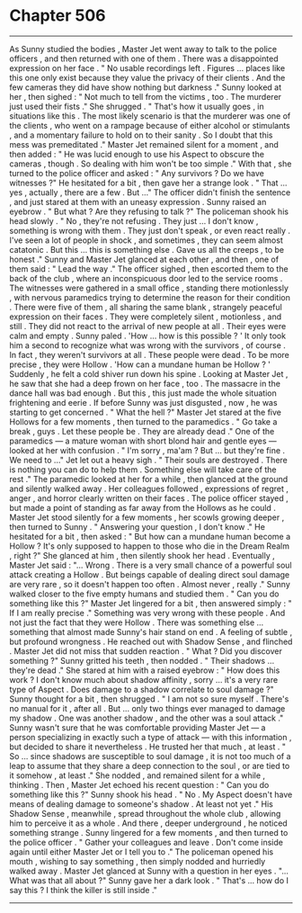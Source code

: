 
# Chapter 506


---

As Sunny studied the bodies , Master Jet went away to talk to the police officers , and then returned with one of them . There was a disappointed expression on her face .
" No usable recordings left . Figures … places like this one only exist because they value the privacy of their clients . And the few cameras they did have show nothing but darkness ."
Sunny looked at her , then sighed :
" Not much to tell from the victims , too . The murderer just used their fists ."
She shrugged .
" That's how it usually goes , in situations like this . The most likely scenario is that the murderer was one of the clients , who went on a rampage because of either alcohol or stimulants , and a momentary failure to hold on to their sanity . So I doubt that this mess was premeditated ."
Master Jet remained silent for a moment , and then added :
" He was lucid enough to use his Aspect to obscure the cameras , though . So dealing with him won't be too simple ."
With that , she turned to the police officer and asked :
" Any survivors ? Do we have witnesses ?"
He hesitated for a bit , then gave her a strange look .
" That … yes , actually , there are a few . But …"
The officer didn't finish the sentence , and just stared at them with an uneasy expression .
Sunny raised an eyebrow .
" But what ? Are they refusing to talk ?"
The policeman shook his head slowly .
" No , they're not refusing . They just … I don't know , something is wrong with them . They just don't speak , or even react really . I've seen a lot of people in shock , and sometimes , they can seem almost catatonic . But this … this is something else . Gave us all the creeps , to be honest ."
Sunny and Master Jet glanced at each other , and then , one of them said :
" Lead the way ."
The officer sighed , then escorted them to the back of the club , where an inconspicuous door led to the service rooms . The witnesses were gathered in a small office , standing there motionlessly , with nervous paramedics trying to determine the reason for their condition .
There were five of them , all sharing the same blank , strangely peaceful expression on their faces . They were completely silent , motionless , and still . They did not react to the arrival of new people at all .
Their eyes were calm and empty .
Sunny paled .
'How … how is this possible ? '
It only took him a second to recognize what was wrong with the survivors , of course .
In fact , they weren't survivors at all . These people were dead .
To be more precise , they were Hollow .
'How can a mundane human be Hollow ? '
Suddenly , he felt a cold shiver run down his spine .
Looking at Master Jet , he saw that she had a deep frown on her face , too .
The massacre in the dance hall was bad enough . But this , this just made the whole situation frightening and eerie . If before Sunny was just disgusted , now , he was starting to get concerned .
" What the hell ?"
Master Jet stared at the five Hollows for a few moments , then turned to the paramedics .
" Go take a break , guys . Let these people be . They are already dead ."
One of the paramedics — a mature woman with short blond hair and gentle eyes — looked at her with confusion .
" I'm sorry , ma'am ? But … but they're fine . We need to …"
Jet let out a heavy sigh .
" Their souls are destroyed . There is nothing you can do to help them . Something else will take care of the rest ."
The paramedic looked at her for a while , then glanced at the ground and silently walked away . Her colleagues followed , expressions of regret , anger , and horror clearly written on their faces .
The police officer stayed , but made a point of standing as far away from the Hollows as he could .
Master Jet stood silently for a few moments , her scowls growing deeper , then turned to Sunny .
" Answering your question , I don't know ."
He hesitated for a bit , then asked :
" But how can a mundane human become a Hollow ? It's only supposed to happen to those who die in the Dream Realm , right ?"
She glanced at him , then silently shook her head . Eventually , Master Jet said :
"... Wrong . There is a very small chance of a powerful soul attack creating a Hollow . But beings capable of dealing direct soul damage are very rare , so it doesn't happen too often . Almost never , really ."
Sunny walked closer to the five empty humans and studied them .
" Can you do something like this ?"
Master Jet lingered for a bit , then answered simply :
" If I am really precise ."
Something was very wrong with these people . And not just the fact that they were Hollow . There was something else … something that almost made Sunny's hair stand on end .
A feeling of subtle , but profound wrongness .
He reached out with Shadow Sense , and flinched .
Master Jet did not miss that sudden reaction .
" What ? Did you discover something ?"
Sunny gritted his teeth , then nodded .
" Their shadows … they're dead ."
She stared at him with a raised eyebrow :
" How does this work ? I don't know much about shadow affinity , sorry … it's a very rare type of Aspect . Does damage to a shadow correlate to soul damage ?"
Sunny thought for a bit , then shrugged .
" I am not so sure myself . There's no manual for it , after all . But … only two things ever managed to damage my shadow . One was another shadow , and the other was a soul attack ."
Sunny wasn't sure that he was comfortable providing Master Jet — a person specializing in exactly such a type of attack — with this information , but decided to share it nevertheless .
He trusted her that much , at least .
" So … since shadows are susceptible to soul damage , it is not too much of a leap to assume that they share a deep connection to the soul , or are tied to it somehow , at least ."
She nodded , and remained silent for a while , thinking . Then , Master Jet echoed his recent question :
" Can you do something like this ?"
Sunny shook his head .
" No . My Aspect doesn't have means of dealing damage to someone's shadow . At least not yet ."
His Shadow Sense , meanwhile , spread throughout the whole club , allowing him to perceive it as a whole .
And there , deeper underground , he noticed something strange .
Sunny lingered for a few moments , and then turned to the police officer .
" Gather your colleagues and leave . Don't come inside again until either Master Jet or I tell you to ."
The policeman opened his mouth , wishing to say something , then simply nodded and hurriedly walked away .
Master Jet glanced at Sunny with a question in her eyes .
"... What was that all about ?"
Sunny gave her a dark look .
" That's ... how do I say this ? I think the killer is still inside ."

---

